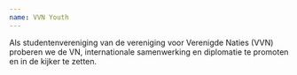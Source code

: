 ```yaml
---
name: VVN Youth
---
```


Als studentenvereniging van de vereniging voor Verenigde Naties (VVN) proberen we de VN, internationale samenwerking en diplomatie te promoten en in de kijker te zetten.
